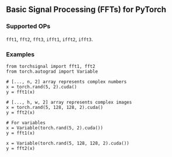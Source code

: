 ## Basic Signal Processing (FFTs) for PyTorch

### Supported OPs
`fft1`, `fft2`, `fft3`, `ifft1`, `ifft2`, `ifft3`.

### Examples
````
from torchsignal import fft1, fft2
from torch.autograd import Variable

# [..., n, 2] array represents complex numbers
x = torch.rand(5, 2).cuda()
y = fft1(x)

# [..., h, w, 2] array represents complex images
x = torch.rand(5, 128, 128, 2).cuda()
y = fft2(x)

# For variables
x = Variable(torch.rand(5, 2).cuda())
y = fft1(x)

x = Variable(torch.rand(5, 128, 128, 2).cuda())
y = fft2(x)
````
